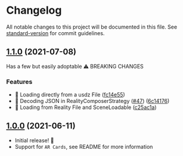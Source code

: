 # Changelog

All notable changes to this project will be documented in this file. See [standard-version](https://github.com/conventional-changelog/standard-version) for commit guidelines.

## [1.1.0](https://github.com/SAP/cloud-sdk-ios-fioriarkit/compare/1.0.0...1.1.0) (2021-07-08)

Has a few but easily adoptable ⚠ BREAKING CHANGES

### Features

* 🎸 Loading directly from a usdz File ([fc14e55](https://github.com/SAP/cloud-sdk-ios-fioriarkit/commit/fc14e5500cfd43756f2de9695ef3c5908008fde4))
* 🎸 Decoding JSON in RealityComposerStrategy ([#47](https://github.com/SAP/cloud-sdk-ios-fioriarkit/issues/47)) ([6c14176](https://github.com/SAP/cloud-sdk-ios-fioriarkit/commit/6c14176cf53cde882a7821ee92875a864fbbeef6))
* 🎸 Loading from Reality File and SceneLoadable ([c25ac1a](https://github.com/SAP/cloud-sdk-ios-fioriarkit/commit/c25ac1a22426157e7f650dad22ba04f5b1bf353c))
  
## [1.0.0](https://github.com/SAP/cloud-sdk-ios-fioriarkit/releases/tag/1.0.0) (2021-06-11)

- Initial release! 🎉
- Support for `AR Cards`, see README for more information
